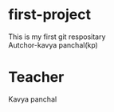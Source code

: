 # first-project
This is my first git respositary
<br>
Autchor-kavya panchal(kp)
# Teacher
Kavya panchal
